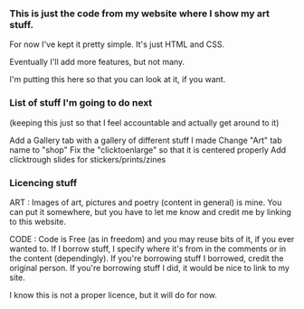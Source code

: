 ### This is just the code from my website where I show my art stuff. 

For now I've kept it pretty simple. It's just HTML and CSS.

Eventually I'll add more features, but not many.

I'm putting this here so that you can look at it, if you want.

### List of stuff I'm going to do next
(keeping this just so that I feel accountable and actually get around to it)

Add a Gallery tab with a gallery of different stuff I made
Change "Art" tab name to "shop"
Fix the "clicktoenlarge" so that it is centered properly
Add clicktrough slides for stickers/prints/zines

### Licencing stuff

ART : Images of art, pictures and poetry (content in general) is mine. You can put it somewhere, but you have to let me know and credit me by linking to this website. 

CODE : Code is Free (as in freedom) and you may reuse bits of it, if you ever wanted to. If I borrow stuff, I specify where it's from in the comments or in the content (dependingly). If you're borrowing stuff I borrowed, credit the original person. If you're borrowing stuff I did, it would be nice to link to my site.

I know this is not a proper licence, but it will do for now.

